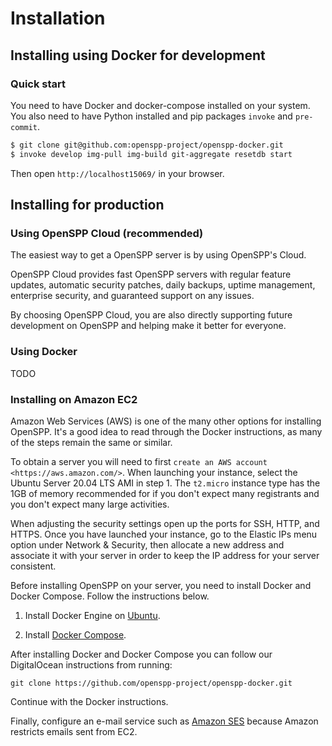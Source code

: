# Installation

## Installing using Docker for development

### Quick start

You need to have Docker and docker-compose installed on your system.
You also need to have Python installed and pip packages `invoke` and `pre-commit`.

```bash
$ git clone git@github.com:openspp-project/openspp-docker.git
$ invoke develop img-pull img-build git-aggregate resetdb start
```

Then open `http://localhost15069/` in your browser.

## Installing for production

### Using OpenSPP Cloud (recommended)

The easiest way to get a OpenSPP server is by using OpenSPP's Cloud.

OpenSPP Cloud provides fast OpenSPP servers with regular feature updates, automatic security patches, daily
backups, uptime management, enterprise security, and guaranteed support on any issues.

By choosing OpenSPP Cloud, you are also directly supporting future development on OpenSPP and helping make it
better for everyone.

### Using Docker

TODO

### Installing on Amazon EC2

Amazon Web Services (AWS) is one of the many other options for installing OpenSPP. It's a good idea to read
through the Docker instructions, as many of the steps remain the same or similar.

To obtain a server you will need to first `create an AWS account <https://aws.amazon.com/>`. When launching
your instance, select the Ubuntu Server 20.04 LTS AMI in step 1. The `t2.micro` instance type has the 1GB of
memory recommended for if you don't expect many registrants and you don't expect many large activities.

When adjusting the security settings open up the ports for SSH, HTTP, and HTTPS. Once you have launched your
instance, go to the Elastic IPs menu option under Network & Security, then allocate a new address and
associate it with your server in order to keep the IP address for your server consistent.

Before installing OpenSPP on your server, you need to install Docker and Docker Compose. Follow the
instructions below.

1. Install Docker Engine on [Ubuntu](https://docs.docker.com/engine/install/ubuntu/).

2. Install [Docker Compose](https://docs.docker.com/compose/install/).

After installing Docker and Docker Compose you can follow our DigitalOcean instructions from running:

`git clone https://github.com/openspp-project/openspp-docker.git`

Continue with the Docker instructions.

Finally, configure an e-mail service such as
[Amazon SES](https://docs.aws.amazon.com/ses/latest/DeveloperGuide/send-email-smtp.html) because Amazon
restricts emails sent from EC2.
